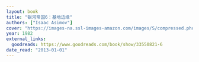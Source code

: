 ```yaml
---
layout: book
title: "银河帝国6：基地边缘"
authors: ["Isaac Asimov"]
cover: "https://images-na.ssl-images-amazon.com/images/S/compressed.photo.goodreads.com/books/1482491373i/33550821.jpg"
year: 1982
external_links:
  goodreads: https://www.goodreads.com/book/show/33550821-6
date_read: "2013-01-01"
---
```

